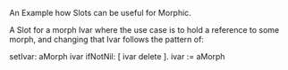 An Example how Slots can be useful for Morphic.A Slot for a morph Ivar where the use case is to hold a reference to some morph, and changing that Ivar follows the pattern of:setIvar: aMorph	 ivar ifNotNil: [ ivar delete ].	 ivar := aMorph